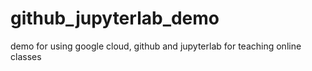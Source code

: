 # github_jupyterlab_demo
demo for using google cloud, github and jupyterlab for teaching online classes
